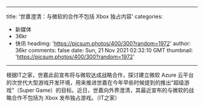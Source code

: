 
---
title: '世嘉澄清：与微软的合作不包括 Xbox 独占内容'
categories: 
 - 新媒体
 - 36kr
 - 快讯
headimg: 'https://picsum.photos/400/300?random=1972'
author: 36kr
comments: false
date: Sun, 21 Nov 2021 02:32:10 GMT
thumbnail: 'https://picsum.photos/400/300?random=1972'
---

<div>   
根据IT之家，世嘉此前宣布将与微软达成战略合作，探讨建立微软 Azure 云平台的次世代大型游戏开发环境，用来推进世嘉在今年早些时候提到的推出“超级游戏”（Super Game）的目标。近日，世嘉向外界澄清，其最近宣布的与微软的战略合作不包括为 Xbox 发布独占游戏。（IT之家）  
</div>
            